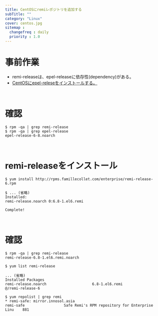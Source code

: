 ```yaml
---
title: CentOSにremiレポジトリを追加する
subTitle: ""
category: "Linux"
cover: centos.jpg
sitemap :
  changefreq : daily
  priority : 1.0
---
```


# 事前作業

* remi-releaseは、epel-releaseに依存性(dependency)がある。
* [CentOSにepel-releseをインストールする。](/linux-epel-release/)

<br>

# 確認

```command
$ rpm -qa | grep remi-release
$ rpm -qa | grep epel-release
epel-release-6-8.noarch
```

<br>

# remi-releaseをインストール

```command
$ yum install http://rpms.famillecollet.com/enterprise/remi-release-6.rpm

$ ... (省略)
Installed:
remi-release.noarch 0:6.8-1.el6.remi

Complete!
```

<br>

# 確認

```command
$ rpm -qa | grep remi-release
remi-release-6.8-1.el6.remi.noarch
```

```command
$ yum list remi-release

... (省略)
Installed Packages
remi-release.noarch                     6.8-1.el6.remi                     @/remi-release-6
```

```command
$ yum repolist | grep remi
* remi-safe: mirror.innosol.asia
remi-safe                  Safe Remi's RPM repository for Enterprise Linu    881
```

<br><br>
